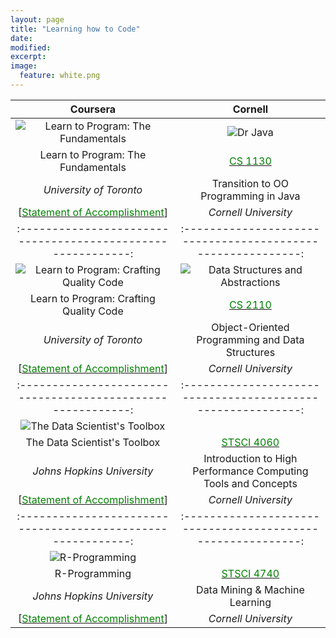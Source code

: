 ```yaml
---
layout: page
title: "Learning how to Code"
date: 
modified:
excerpt:
image:
  feature: white.png
---
```


| **Coursera** | **Cornell** |   
| :----------------------------------------------------------: | :----------------------------------------------------------: |  
| ![Learn to Program: The Fundamentals](http://jadeproulx.com/images/learning-code-fundamentals.png) | ![Dr Java](http://jadeproulx.com/images/drjava.png) |    
| Learn to Program: The Fundamentals | [<span style="color:green">CS 1130</span>](http://www.cs.cornell.edu/courses/cs1130/2013sp/about/overview.php) |
| *University of Toronto* | Transition to OO Programming in Java | 
| [[<span style="color:green">Statement of Accomplishment</span>](https://dl.dropboxusercontent.com/u/51364198/Certificate_Learn-to-Program-the-Fundamentals.pdf)] | *Cornell University* |
| :----------------------------------------------------------: | :----------------------------------------------------------: |  
| ![Learn to Program: Crafting Quality Code](http://jadeproulx.com/images/learning-craft-code.png) | ![Data Structures and Abstractions](http://jadeproulx.com/images/java.jpg) |  
| Learn to Program: Crafting Quality Code | [<span style="color:green">CS 2110</span>](http://www.cs.cornell.edu/courses/cs2110/2013sp/courseinfo.html#about) |  
| *University of Toronto* |  Object-Oriented Programming and Data Structures |
| [[<span style="color:green">Statement of Accomplishment</span>](https://dl.dropboxusercontent.com/u/51364198/Certificate_Crafting-Quality-Code.pdf)] | *Cornell University* |
| :----------------------------------------------------------: | :----------------------------------------------------------: |   
| ![The Data Scientist's Toolbox](http://jadeproulx.com/images/data-scientist-toolbox.jpg) |  
| The Data Scientist's Toolbox |  [<span style="color:green">STSCI 4060</span>](http://courses.cornell.edu/preview_course_nopop.php?catoid=12&coid=124111) |
| *Johns Hopkins University* | Introduction to High Performance Computing Tools and Concepts |
| [[<span style="color:green">Statement of Accomplishment</span>](https://dl.dropboxusercontent.com/u/51364198/Certificate_Data-scientist-toolbox.pdf)] | *Cornell University* | 
| :----------------------------------------------------------: | :----------------------------------------------------------: |  
| ![R-Programming](http://jadeproulx.com/images/r-programming.jpg)  | 
| R-Programming  | [<span style="color:green">STSCI 4740</span>](http://courses.cornell.edu/preview_course_nopop.php?catoid=12&coid=97660) |
| *Johns Hopkins University*  | Data Mining & Machine Learning |
| [[<span style="color:green">Statement of Accomplishment</span>](https://dl.dropboxusercontent.com/u/51364198/Certificate-R-programming.pdf)] | *Cornell University* |  




